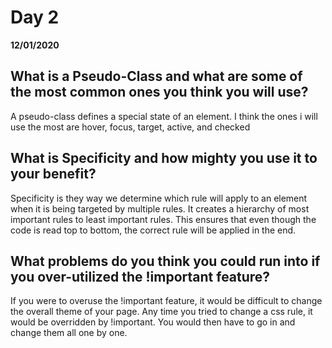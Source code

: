 # Day 2
__12/01/2020__

## What is a Pseudo-Class and what are some of the most common ones you think you will use?

 A pseudo-class defines a special state of an element. I think the ones i will use the most are hover, focus, target, active, and checked

## What is Specificity and how mighty you use it to your benefit?

Specificity is they way we determine which rule will apply to an element when it is being targeted by multiple rules. It creates a hierarchy of most important rules to least important rules. This ensures that even though the code is read top to bottom, the correct rule will be applied in the end. 

## What problems do you think you could run into if you over-utilized the !important feature?

If you were to overuse the !important feature, it would be difficult to change the overall theme of your page. Any time you tried to change a css rule, it would be overridden by !important. You would then have to go in and change them all one by one.